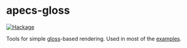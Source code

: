 # apecs-gloss
[![Hackage](https://img.shields.io/hackage/v/apecs-gloss.svg)](https://hackage.haskell.org/package/apecs-gloss)

Tools for simple [gloss](http://hackage.haskell.org/package/gloss)-based rendering. Used in most of the [examples](../examples).
